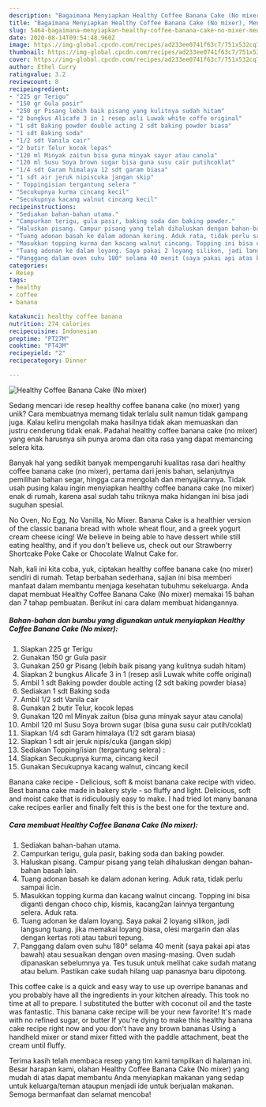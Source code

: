 ```yaml
---
description: "Bagaimana Menyiapkan Healthy Coffee Banana Cake (No mixer), Menggugah Selera"
title: "Bagaimana Menyiapkan Healthy Coffee Banana Cake (No mixer), Menggugah Selera"
slug: 5464-bagaimana-menyiapkan-healthy-coffee-banana-cake-no-mixer-menggugah-selera
date: 2020-08-14T09:54:48.960Z
image: https://img-global.cpcdn.com/recipes/ad233ee0741f63c7/751x532cq70/healthy-coffee-banana-cake-no-mixer-foto-resep-utama.jpg
thumbnail: https://img-global.cpcdn.com/recipes/ad233ee0741f63c7/751x532cq70/healthy-coffee-banana-cake-no-mixer-foto-resep-utama.jpg
cover: https://img-global.cpcdn.com/recipes/ad233ee0741f63c7/751x532cq70/healthy-coffee-banana-cake-no-mixer-foto-resep-utama.jpg
author: Ethel Curry
ratingvalue: 3.2
reviewcount: 8
recipeingredient:
- "225 gr Terigu"
- "150 gr Gula pasir"
- "250 gr Pisang lebih baik pisang yang kulitnya sudah hitam"
- "2 bungkus Alicafe 3 in 1 resep asli Luwak white coffe original"
- "1 sdt Baking powder double acting 2 sdt baking powder biasa"
- "1 sdt Baking soda"
- "1/2 sdt Vanila cair"
- "2 butir Telur kocok lepas"
- "120 ml Minyak zaitun bisa guna minyak sayur atau canola"
- "120 ml Susu Soya brown sugar bisa guna susu cair putihcoklat"
- "1/4 sdt Garam himalaya 12 sdt garam biasa"
- "1 sdt air jeruk nipiscuka jangan skip"
- " Toppingisian tergantung selera "
- "Secukupnya kurma cincang kecil"
- "Secukupnya kacang walnut cincang kecil"
recipeinstructions:
- "Sediakan bahan-bahan utama."
- "Campurkan terigu, gula pasir, baking soda dan baking powder."
- "Haluskan pisang. Campur pisang yang telah dihaluskan dengan bahan-bahan basah lain."
- "Tuang adonan basah ke dalam adonan kering. Aduk rata, tidak perlu sampai licin."
- "Masukkan topping kurma dan kacang walnut cincang. Topping ini bisa diganti dengan choco chip, kismis, kacang2an lainnya tergantung selera. Aduk rata."
- "Tuang adonan ke dalam loyang. Saya pakai 2 loyang silikon, jadi langsung tuang. jika memakai loyang biasa, olesi margarin dan alas dengan kertas roti atau taburi tepung."
- "Panggang dalam oven suhu 180° selama 40 menit (saya pakai api atas bawah) atau sesuaikan dengan oven masing-masing. Oven sudah dipanaskan sebelumnya ya. Tes tusuk untuk melihat cake sudah matang atau belum. Pastikan cake sudah hilang uap panasnya baru dipotong."
categories:
- Resep
tags:
- healthy
- coffee
- banana

katakunci: healthy coffee banana 
nutrition: 274 calories
recipecuisine: Indonesian
preptime: "PT27M"
cooktime: "PT43M"
recipeyield: "2"
recipecategory: Dinner

---
```



![Healthy Coffee Banana Cake (No mixer)](https://img-global.cpcdn.com/recipes/ad233ee0741f63c7/751x532cq70/healthy-coffee-banana-cake-no-mixer-foto-resep-utama.jpg)

Sedang mencari ide resep healthy coffee banana cake (no mixer) yang unik? Cara membuatnya memang tidak terlalu sulit namun tidak gampang juga. Kalau keliru mengolah maka hasilnya tidak akan memuaskan dan justru cenderung tidak enak. Padahal healthy coffee banana cake (no mixer) yang enak harusnya sih punya aroma dan cita rasa yang dapat memancing selera kita.

Banyak hal yang sedikit banyak mempengaruhi kualitas rasa dari healthy coffee banana cake (no mixer), pertama dari jenis bahan, selanjutnya pemilihan bahan segar, hingga cara mengolah dan menyajikannya. Tidak usah pusing kalau ingin menyiapkan healthy coffee banana cake (no mixer) enak di rumah, karena asal sudah tahu triknya maka hidangan ini bisa jadi suguhan spesial.

No Oven, No Egg, No Vanilla, No Mixer. Banana Cake is a healthier version of the classic banana bread with whole wheat flour, and a greek yogurt cream cheese icing! We believe in being able to have dessert while still eating healthy, and if you don&#39;t believe us, check out our Strawberry Shortcake Poke Cake or Chocolate Walnut Cake for.


Nah, kali ini kita coba, yuk, ciptakan healthy coffee banana cake (no mixer) sendiri di rumah. Tetap berbahan sederhana, sajian ini bisa memberi manfaat dalam membantu menjaga kesehatan tubuhmu sekeluarga. Anda dapat membuat Healthy Coffee Banana Cake (No mixer) memakai 15 bahan dan 7 tahap pembuatan. Berikut ini cara dalam membuat hidangannya.

<!--inarticleads1-->

##### Bahan-bahan dan bumbu yang digunakan untuk menyiapkan Healthy Coffee Banana Cake (No mixer):

1. Siapkan 225 gr Terigu
1. Gunakan 150 gr Gula pasir
1. Gunakan 250 gr Pisang (lebih baik pisang yang kulitnya sudah hitam)
1. Siapkan 2 bungkus Alicafe 3 in 1 (resep asli Luwak white coffe original)
1. Ambil 1 sdt Baking powder double acting (2 sdt baking powder biasa)
1. Sediakan 1 sdt Baking soda
1. Ambil 1/2 sdt Vanila cair
1. Gunakan 2 butir Telur, kocok lepas
1. Gunakan 120 ml Minyak zaitun (bisa guna minyak sayur atau canola)
1. Ambil 120 ml Susu Soya brown sugar (bisa guna susu cair putih/coklat)
1. Siapkan 1/4 sdt Garam himalaya (1/2 sdt garam biasa)
1. Siapkan 1 sdt air jeruk nipis/cuka (jangan skip)
1. Sediakan  Topping/isian (tergantung selera) :
1. Siapkan Secukupnya kurma, cincang kecil
1. Gunakan Secukupnya kacang walnut, cincang kecil


Banana cake recipe - Delicious, soft &amp; moist banana cake recipe with video. Best banana cake made in bakery style - so fluffy and light. Delicious, soft and moist cake that is ridiculously easy to make. I had tried lot many banana cake recipes earlier and finally felt this is the best one for the texture and. 

<!--inarticleads2-->

##### Cara membuat Healthy Coffee Banana Cake (No mixer):

1. Sediakan bahan-bahan utama.
1. Campurkan terigu, gula pasir, baking soda dan baking powder.
1. Haluskan pisang. Campur pisang yang telah dihaluskan dengan bahan-bahan basah lain.
1. Tuang adonan basah ke dalam adonan kering. Aduk rata, tidak perlu sampai licin.
1. Masukkan topping kurma dan kacang walnut cincang. Topping ini bisa diganti dengan choco chip, kismis, kacang2an lainnya tergantung selera. Aduk rata.
1. Tuang adonan ke dalam loyang. Saya pakai 2 loyang silikon, jadi langsung tuang. jika memakai loyang biasa, olesi margarin dan alas dengan kertas roti atau taburi tepung.
1. Panggang dalam oven suhu 180° selama 40 menit (saya pakai api atas bawah) atau sesuaikan dengan oven masing-masing. Oven sudah dipanaskan sebelumnya ya. Tes tusuk untuk melihat cake sudah matang atau belum. Pastikan cake sudah hilang uap panasnya baru dipotong.


This coffee cake is a quick and easy way to use up overripe bananas and you probably have all the ingredients in your kitchen already. This took no time at all to prepare. I substituted the butter with coconut oil and the taste was fantastic. This banana cake recipe will be your new favorite! It&#39;s made with no refined sugar, or butter If you&#39;re dying to make this healthy banana cake recipe right now and you don&#39;t have any brown bananas Using a handheld mixer or stand mixer fitted with the paddle attachment, beat the cream until fluffy. 

Terima kasih telah membaca resep yang tim kami tampilkan di halaman ini. Besar harapan kami, olahan Healthy Coffee Banana Cake (No mixer) yang mudah di atas dapat membantu Anda menyiapkan makanan yang sedap untuk keluarga/teman ataupun menjadi ide untuk berjualan makanan. Semoga bermanfaat dan selamat mencoba!
